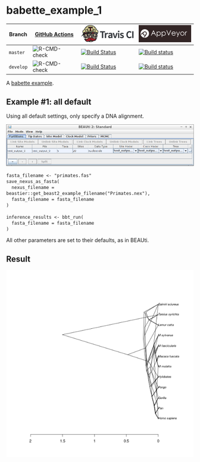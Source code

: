 # babette_example_1

Branch   |[GitHub Actions](https://github.com/ropensci/babette_example_1/actions)                                     |[![Travis CI logo](pics/TravisCI.png)](https://travis-ci.org)                                                                                               |[![AppVeyor logo](pics/AppVeyor.png)](https://appveyor.com)                                                                                               
---------|------------------------------------------------------------------------------------------------------------|------------------------------------------------------------------------------------------------------------------------------------------------------------|--------------------------------------------------------------------------------------------------------------------------------------------------------------------------------------------
`master` |![R-CMD-check](https://github.com/ropensci/babette_example_1/workflows/R-CMD-check/badge.svg?branch=master) |[![Build Status](https://travis-ci.org/richelbilderbeek/babette_example_1.svg?branch=master)](https://travis-ci.org/richelbilderbeek/babette_example_1) |[![Build status](https://ci.appveyor.com/api/projects/status/en6tlqa0gk3x1c84/branch/master?svg=true)](https://ci.appveyor.com/project/richelbilderbeek/babette-example-1/branch/master)
`develop`|![R-CMD-check](https://github.com/ropensci/babette_example_1/workflows/R-CMD-check/badge.svg?branch=develop)|[![Build Status](https://travis-ci.org/richelbilderbeek/babette_example_1.svg?branch=develop)](https://travis-ci.org/richelbilderbeek/babette_example_1)|[![Build status](https://ci.appveyor.com/api/projects/status/en6tlqa0gk3x1c84/branch/develop?svg=true)](https://ci.appveyor.com/project/richelbilderbeek/babette-example-1/branch/develop)

A [babette example](https://github.com/richelbilderbeek/babette_examples).

## Example #1: all default

Using all default settings, only specify a DNA alignment.

![Example #1: all default](pics/all_default.png)

```
fasta_filename <- "primates.fas"
save_nexus_as_fasta(
  nexus_filename = beastier::get_beast2_example_filename("Primates.nex"),
  fasta_filename = fasta_filename
)

inference_results <- bbt_run(
  fasta_filename = fasta_filename
)
```

All other parameters are set to their defaults, as in BEAUti.

## Result

![](result.png)
